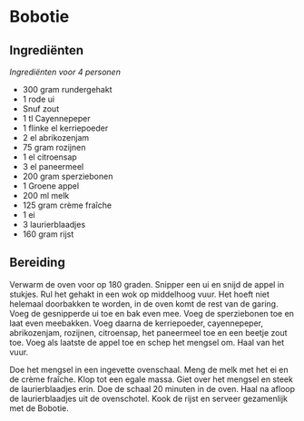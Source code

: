# Bobotie
## Ingrediënten
_Ingrediënten voor 4 personen_

- 300 gram rundergehakt
- 1 rode ui
- Snuf zout
- 1 tl Cayennepeper
- 1 flinke el kerriepoeder
- 2 el abrikozenjam
- 75 gram rozijnen
- 1 el citroensap
- 3 el paneermeel
- 200 gram sperziebonen
- 1 Groene appel
- 200 ml melk
- 125 gram crème fraîche
- 1 ei
- 3 laurierblaadjes
- 160 gram rijst

## Bereiding
Verwarm de oven voor op 180 graden. Snipper een ui en snijd de appel in stukjes. Rul het gehakt in een wok op middelhoog vuur. Het hoeft niet helemaal doorbakken te worden, in de oven komt de rest van de garing. Voeg de gesnipperde ui toe en bak even mee. Voeg de sperziebonen toe en laat even meebakken. Voeg daarna de kerriepoeder, cayennepeper, abrikozenjam, rozijnen, citroensap, het paneermeel toe en een beetje zout toe. Voeg als laatste de appel toe en schep het mengsel om. Haal van het vuur.

Doe het mengsel in een ingevette ovenschaal. Meng de melk met het ei en de crème fraîche. Klop tot een egale massa. Giet over het mengsel en steek de laurierblaadjes erin. Doe de schaal 20 minuten in de oven. Haal na afloop de laurierblaadjes uit de ovenschotel. Kook de rijst en serveer gezamenlijk met de Bobotie.
